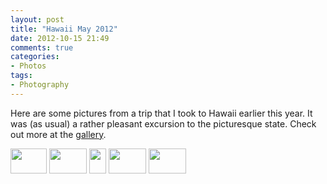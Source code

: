 ```yaml
---
layout: post
title: "Hawaii May 2012"
date: 2012-10-15 21:49
comments: true
categories: 
- Photos
tags:
- Photography
---
```

Here are some pictures from a trip that I took to Hawaii earlier this year.  It was (as usual) a rather pleasant excursion to the picturesque state.  Check out more at the [gallery](http://go.gtww.net/17hjhje).

<div class="galleria">
<a href="https://img.gtww.net/2012/05_Hawaii/e6fa/hawaii-2_e08a965.jpg"><img data-title="" data-description="" src="https://img.gtww.net/2012/05_Hawaii/e6fa/Thumbs/hawaii-2_3816.jpg" height="40" width="58"/></a>
<a href="https://img.gtww.net/2012/05_Hawaii/e6fa/hawaii-13_6363cde.jpg"><img data-title="" data-description="" src="https://img.gtww.net/2012/05_Hawaii/e6fa/Thumbs/hawaii-13_c1c5.jpg" height="40" width="60"/></a>
<a href="https://img.gtww.net/2012/05_Hawaii/e6fa/hawaii-16_7009df1.jpg"><img data-title="" data-description="" src="https://img.gtww.net/2012/05_Hawaii/e6fa/Thumbs/hawaii-16_5f9e.jpg" height="40" width="27"/></a>
<a href="https://img.gtww.net/2012/05_Hawaii/e6fa/hawaii-19_c80690b.jpg"><img data-title="" data-description="" src="https://img.gtww.net/2012/05_Hawaii/e6fa/Thumbs/hawaii-19_c755.jpg" height="40" width="60"/></a>
<a href="https://img.gtww.net/2012/05_Hawaii/e6fa/hawaii-5_1f3b141.jpg"><img data-title="" data-description="" src="https://img.gtww.net/2012/05_Hawaii/e6fa/Thumbs/hawaii-5_851e.jpg" height="40" width="60"/></a>
</div>
